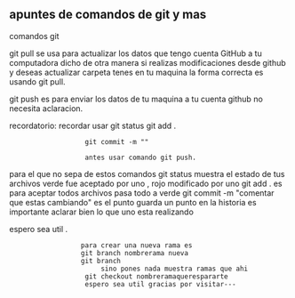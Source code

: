 ## apuntes de comandos de git y mas 

comandos git 

git pull se usa para actualizar los datos que tengo cuenta GitHub a tu computadora
dicho de otra manera si realizas modificaciones desde github y deseas actualizar carpeta tenes en 
tu maquina la forma correcta es usando git pull.


git push es para enviar los datos de tu maquina a tu cuenta github no necesita aclaracion.

recordatorio: recordar usar 
                       git status
					   git add .
					   
					   git commit -m ""
					   
					   antes usar comando git push.
					   
para el que no sepa de estos comandos
git status muestra el estado de tus archivos verde fue aceptado por uno , rojo modificado por uno
git add . es para aceptar todos archivos pasa todo a verde
git commit -m "comentar que estas cambiando" es el punto guarda un punto en la historia es importante aclarar bien lo que uno esta realizando

espero sea util .
					  
					  para crear una nueva rama es 
					  git branch nombrerama nueva 
					  git branch  
					       sino pones nada muestra ramas que ahi 
					   git checkout nombreramaquerespararte
					   espero sea util gracias por visitar---
